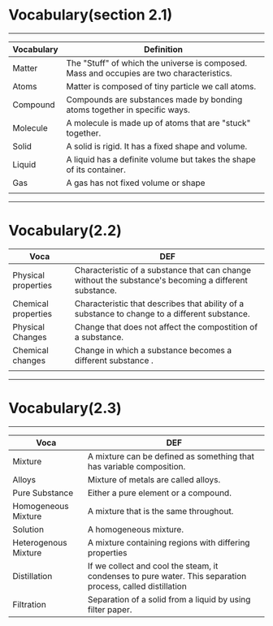 













# Vocabulary(section 2.1)

---

| Vocabulary | Definition                                                   |
| :--------- | ------------------------------------------------------------ |
| Matter     | The "Stuff" of which the universe is composed. Mass and occupies are two characteristics. |
| Atoms      | Matter is composed of tiny particle we call atoms.           |
| Compound   | Compounds are substances made by bonding atoms together in specific ways. |
| Molecule   | A molecule is made up of atoms that are "stuck" together.    |
| Solid      | A solid is rigid. It has a fixed shape and volume.           |
| Liquid     | A liquid has a definite volume but takes the shape of its container. |
| Gas        | A gas has not fixed volume or shape                          |
|            |                                                              |

---

# Vocabulary(2.2)

| Voca                | DEF                                                          |
| ------------------- | ------------------------------------------------------------ |
| Physical properties | Characteristic of a substance that can change without the substance's becoming a different substance. |
| Chemical properties | Characteristic that describes that ability of a substance to change to a different substance. |
| Physical Changes    | Change that does not affect the compostition of a substance. |
| Chemical changes    | Change in which a substance becomes a different substance .  |
|                     |                                                              |

---

# Vocabulary(2.3)



---

| Voca                 | DEF                                                          |
| -------------------- | ------------------------------------------------------------ |
| Mixture              | A mixture can be defined as something that has variable composition. |
| Alloys               | Mixture of metals are called alloys.                         |
| Pure Substance       | Either a pure element or a compound.                         |
| Homogeneous Mixture  | A mixture that is the same throughout.                       |
| Solution             | A homogeneous mixture.                                       |
| Heterogenous Mixture | A mixture containing regions with differing properties       |
| Distillation         | If we collect and cool the steam, it condenses to pure water. This separation process, called distillation |
| Filtration           | Separation of a solid from a liquid by using filter paper.   |

